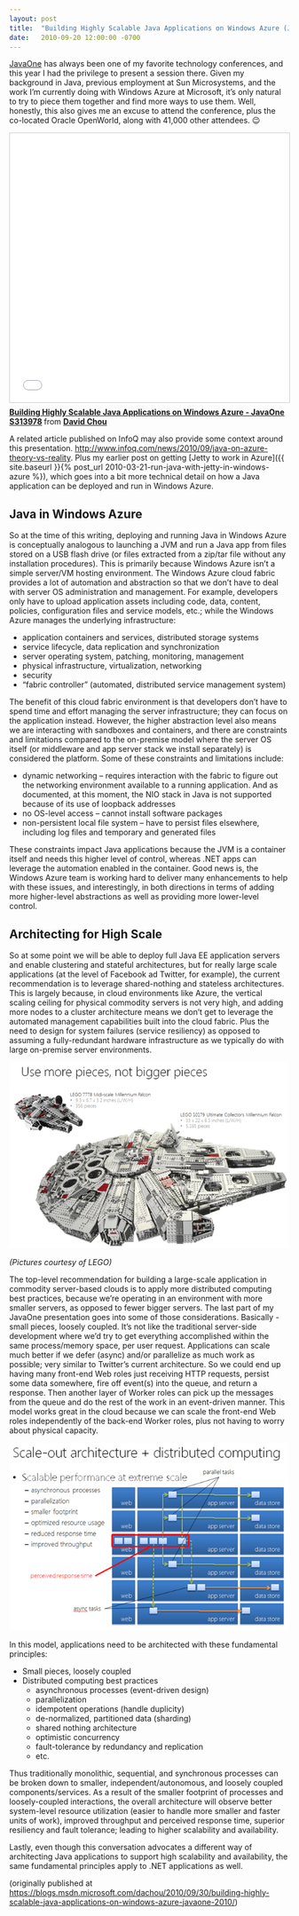 ```yaml
---
layout: post
title:  "Building Highly Scalable Java Applications on Windows Azure (JavaOne 2010)"
date:   2010-09-20 12:00:00 -0700
---
```


[JavaOne](http://en.wikipedia.org/wiki/Javaone) has always been one of my favorite technology conferences, and this year I had the privilege to present a session there. Given my background in Java, previous employment at Sun Microsystems, and the work I’m currently doing with Windows Azure at Microsoft, it’s only natural to try to piece them together and find more ways to use them. Well, honestly, this also gives me an excuse to attend the conference, plus the co-located Oracle OpenWorld, along with 41,000 other attendees. 😉

<iframe src="//www.slideshare.net/slideshow/embed_code/key/IYUwzjMIWFm47V" width="595" height="485" frameborder="0" marginwidth="0" marginheight="0" scrolling="no" style="border:1px solid #CCC; border-width:1px; margin-bottom:5px; max-width: 100%;" allowfullscreen> </iframe> <div style="margin-bottom:5px"> <strong> <a href="//www.slideshare.net/davidcchou/building-highly-scalable-java-applications-on-windows-azure-20100921" title="Building Highly Scalable Java Applications on Windows Azure - JavaOne S313978" target="_blank">Building Highly Scalable Java Applications on Windows Azure - JavaOne S313978</a> </strong> from <strong><a href="https://www.slideshare.net/davidcchou" target="_blank">David Chou</a></strong> </div>

A related article published on InfoQ may also provide some context around this presentation. <http://www.infoq.com/news/2010/09/java-on-azure-theory-vs-reality>. Plus my earlier post on getting [Jetty to work in Azure]({{ site.baseurl }}{% post_url 2010-03-21-run-java-with-jetty-in-windows-azure %}), which goes into a bit more technical detail on how a Java application can be deployed and run in Windows Azure.

## Java in Windows Azure

So at the time of this writing, deploying and running Java in Windows Azure is conceptually analogous to launching a JVM and run a Java app from files stored on a USB flash drive (or files extracted from a zip/tar file without any installation procedures). This is primarily because Windows Azure isn’t a simple server/VM hosting environment. The Windows Azure cloud fabric provides a lot of automation and abstraction so that we don’t have to deal with server OS administration and management. For example, developers only have to upload application assets including code, data, content, policies, configuration files and service models, etc.; while the Windows Azure manages the underlying infrastructure:
- application containers and services, distributed storage systems 
- service lifecycle, data replication and synchronization 
- server operating system, patching, monitoring, management 
- physical infrastructure, virtualization, networking
- security 
- “fabric controller” (automated, distributed service management system) 

The benefit of this cloud fabric environment is that developers don’t have to spend time and effort managing the server infrastructure; they can focus on the application instead. However, the higher abstraction level also means we are interacting with sandboxes and containers, and there are constraints and limitations compared to the on-premise model where the server OS itself (or middleware and app server stack we install separately) is considered the platform. Some of these constraints and limitations include:
- dynamic networking – requires interaction with the fabric to figure out the networking environment available to a running application. And as documented, at this moment, the NIO stack in Java is not supported because of its use of loopback addresses 
- no OS-level access – cannot install software packages 
- non-persistent local file system – have to persist files elsewhere, including log files and temporary and generated files 

These constraints impact Java applications because the JVM is a container itself and needs this higher level of control, whereas .NET apps can leverage the automation enabled in the container. Good news is, the Windows Azure team is working hard to deliver many enhancements to help with these issues, and interestingly, in both directions in terms of adding more higher-level abstractions as well as providing more lower-level control.

## Architecting for High Scale

So at some point we will be able to deploy full Java EE application servers and enable clustering and stateful architectures, but for really large scale applications (at the level of Facebook ad Twitter, for example), the current recommendation is to leverage shared-nothing and stateless architectures. This is largely because, in cloud environments like Azure, the vertical scaling ceiling for physical commodity servers is not very high, and adding more nodes to a cluster architecture means we don’t get to leverage the automated management capabilities built into the cloud fabric. Plus the need to design for system failures (service resiliency) as opposed to assuming a fully-redundant hardware infrastructure as we typically do with large on-premise server environments.

![lego](/assets/20100930-lego.png)

_(Pictures courtesy of LEGO)_

The top-level recommendation for building a large-scale application in commodity server-based clouds is to apply more distributed computing best practices, because we’re operating in an environment with more smaller servers, as opposed to fewer bigger servers. The last part of my JavaOne presentation goes into some of those considerations. Basically - small pieces, loosely coupled. It’s not like the traditional server-side development where we’d try to get everything accomplished within the same process/memory space, per user request. Applications can scale much better if we defer (async) and/or parallelize as much work as possible; very similar to Twitter’s current architecture. So we could end up having many front-end Web roles just receiving HTTP requests, persist some data somewhere, fire off event(s) into the queue, and return a response. Then another layer of Worker roles can pick up the messages from the queue and do the rest of the work in an event-driven manner. This model works great in the cloud because we can scale the front-end Web roles independently of the back-end Worker roles, plus not having to worry about physical capacity.

![scale-out](/assets/20100930-scaleout.png)

In this model, applications need to be architected with these fundamental principles:

- Small pieces, loosely coupled 
- Distributed computing best practices 
  - asynchronous processes (event-driven design) 
  - parallelization 
  - idempotent operations (handle duplicity) 
  - de-normalized, partitioned data (sharding) 
  - shared nothing architecture 
  - optimistic concurrency 
  - fault-tolerance by redundancy and replication 
  - etc. 

Thus traditionally monolithic, sequential, and synchronous processes can be broken down to smaller, independent/autonomous, and loosely coupled components/services. As a result of the smaller footprint of processes and loosely-coupled interactions, the overall architecture will observe better system-level resource utilization (easier to handle more smaller and faster units of work), improved throughput and perceived response time, superior resiliency and fault tolerance; leading to higher scalability and availability.

Lastly, even though this conversation advocates a different way of architecting Java applications to support high scalability and availability, the same fundamental principles apply to .NET applications as well.

(originally published at <https://blogs.msdn.microsoft.com/dachou/2010/09/30/building-highly-scalable-java-applications-on-windows-azure-javaone-2010/>)